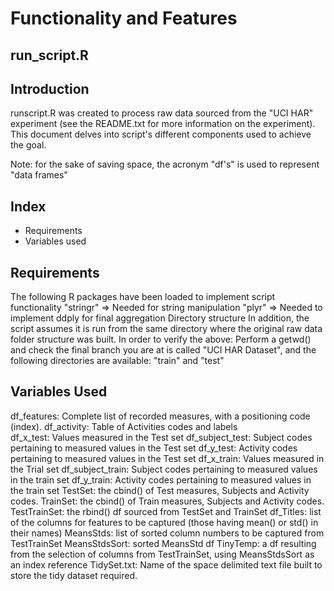 # Functionality and Features

## run_script.R 

## Introduction

runscript.R was created to process raw data sourced from the "UCI HAR" experiment (see the README.txt for more information on the experiment).
This document delves into script's different components used to achieve the goal.

Note: for the sake of saving space, the acronym "df's" is used to represent "data frames"

## Index
+ Requirements
+ Variables used


## Requirements
The following R packages have been loaded to implement script functionality
"stringr" => Needed for string manipulation
"plyr" => Needed to implement ddply for final aggregation
Directory structure
In addition, the script assumes it is run from the same directory where the original raw data folder structure was built.
In order to verify the above:
Perform a getwd() and check the final branch you are at is called "UCI HAR Dataset", and the following directories are available: "train" and "test"

## Variables Used

df_features: Complete list of recorded measures, with a positioning code (index).
df_activity: Table of Activities codes and labels   
df_x_test: Values measured in the Test set
df_subject_test: Subject codes pertaining to measured values in the Test set
df_y_test: Activity  codes pertaining to measured values in the Test set
df_x_train: Values measured in the Trial set
df_subject_train: Subject codes pertaining to measured values in the train set
df_y_train: Activity  codes pertaining to measured values in the train set
TestSet: the cbind() of Test measures, Subjects and Activity codes.
TrainSet: the cbind() of Train measures, Subjects and Activity codes.
TestTrainSet: the rbind() df sourced from TestSet and TrainSet
df_Titles: list of the columns for features to be captured (those having mean() or std() in their names)
MeansStds: list of sorted column numbers to be captured from TestTrainSet
MeansStdsSort: sorted MeansStd df
TinyTemp: a df resulting from the selection of columns from TestTrainSet, using MeansStdsSort as an index reference
TidySet.txt: Name of the space delimited text file built to store the tidy dataset required.




